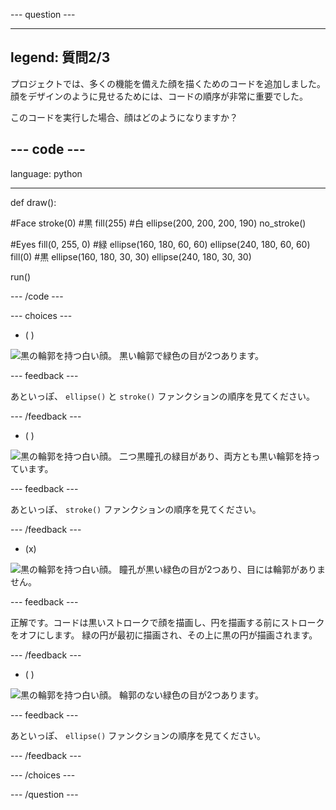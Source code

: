 --- question ---

---
legend: 質問2/3
---

プロジェクトでは、多くの機能を備えた顔を描くためのコードを追加しました。 顔をデザインのように見せるためには、コードの順序が非常に重要でした。

このコードを実行した場合、顔はどのようになりますか？

--- code ---
---
language: python

---

def draw():

  #Face
  stroke(0) #黒
  fill(255) #白
  ellipse(200, 200, 200, 190)
  no_stroke()
  
  #Eyes
  fill(0, 255, 0) #緑
  ellipse(160, 180, 60, 60)
  ellipse(240, 180, 60, 60)
  fill(0) #黒
  ellipse(160, 180, 30, 30)
  ellipse(240, 180, 30, 30)
  
run()

--- /code ---

--- choices ---

- ( )

![黒の輪郭を持つ白い顔。 黒い輪郭で緑色の目が2つあります。](images/face1.png)

 --- feedback ---

 あといっぽ、 `ellipse()` と `stroke()` ファンクションの順序を見てください。

 --- /feedback ---

- ( )

![黒の輪郭を持つ白い顔。 二つ黒瞳孔の緑目があり、両方とも黒い輪郭を持っています。](images/face2.png)

 --- feedback ---

 あといっぽ、 `stroke()` ファンクションの順序を見てください。

 --- /feedback ---

- (x)

![黒の輪郭を持つ白い顔。 瞳孔が黒い緑色の目が2つあり、目には輪郭がありません。](images/face3.png)

 --- feedback ---

 正解です。コードは黒いストロークで顔を描画し、円を描画する前にストロークをオフにします。 緑の円が最初に描画され、その上に黒の円が描画されます。

 --- /feedback ---

- ( )

![黒の輪郭を持つ白い顔。 輪郭のない緑色の目が2つあります。](images/face4.png)

 --- feedback ---

 あといっぽ、 `ellipse()` ファンクションの順序を見てください。

 --- /feedback ---

--- /choices ---

--- /question ---
